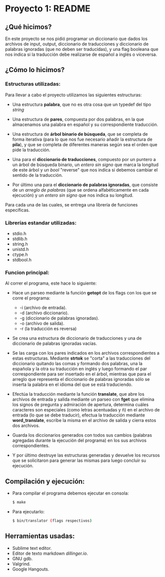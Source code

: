 # Proyecto 1: README
## ¿Qué hicimos?
En este proyecto se nos pidió programar un diccionario que dados los archivos de input, output, diccionario de traducciones y diccionario de palabras ignoradas (que no deben ser traducidas), y una flag booleana que nos indica si la traducción debe realizarse de español a inglés o viceversa.


## ¿Cómo lo hicimos?

### Estructuras utilizadas:
Para llevar a cabo el proyecto utilizamos las siguientes estructuras:

* Una estructura **palabra**, que no es otra cosa que un typedef del tipo *string*

* Una estructura de **pares**, compuesta por dos palabras, en la que almacenamos una palabra en español y su correspondiente traducción.

* Una estructura de **árbol binario de búsqueda**, que se completa de forma iterativa (para lo que nos fue necesario añadir la estructura de **pila**), y que se completa de diferentes maneras según sea el orden que pide la traducción.

* Una para el **diccionario de traducciones**, compuesto por un puntero a un árbol de búsqueda binario, un *entero sin signo* que marca la longitud de este árbol y un *bool* "reverse" que nos indica si debemos cambiar el sentido de la traducción.

* Por último una para el **diccionario de palabras ignoradas**, que consiste de un *arreglo de palabras* (que se ordena alfabéticamente en cada ejecución) y un *entero sin signo* que nos indica su longitud.

Para cada una de las cuales, se entrega una librería de funciones específicas.


### Librerías estandar utilizadas:
* stdio.h
* stdlib.h
* string.h
* unistd.h
* ctype.h
* stdbool.h


### Funcion principal:
Al correr el programa, este hace lo siguiente:
* Hace un parseo mediante la función **getopt** de los flags con los que se corre el programa:
   * -i (archivo de entrada).
    * -d (archivo diccionario).
    * -g (diccionario de palabras ignoradas). 
    * -o (archivo de salida).
    * -r (la traducción es reversa)

* Se crea una estructura de diccionario de traducciones  y una de diccionario de palabras ignoradas vacías.

* Se las carga con los pares indicados en los archivos correspondientes a estas estructuras. Mediante **strtok** se "corta" a las traducciones del diccionario quitando las comas y formando dos palabras, una la española y la otra su traducción en inglés y luego formando el par correspondiente para ser insertado en el árbol, mientras que para el arreglo que representa el diccionario de palabras ignoradas sólo se inserta la palabra en el idioma del que se está traduciendo.

* Efectúa la traducción mediante la función **translate**, que abre los archivos de entrada y salida mediante un parseo con **fget** que elimina los signos de pregunta y admiración de apertura, determina cuáles caracteres son especiales (como letras acentuadas y ñ) en el archivo de entrada (lo que se debe traducir), efectua la traducción mediante **word_translate**, escribe la misma en el archivo de salida y cierra estos dos archivos.

* Guarda los diccionarios generados con todos sus cambios (palabras agregadas durante la ejecución del programa) en los sus archivos correspondientes.

* Y por último destruye las estructuras generadas y devuelve los recursos que se solicitaron para generar las mismas para luego concluir su ejecución.


## Compilación y ejecución:
* Para compilar el programa debemos ejecutar en consola:
    ```sh
    $ make
    ```
* Para ejecutarlo:
    ```sh
    $ bin/translator (flags respectivos)
    ```


## Herramientas usadas:
* Sublime text editor.
* Editor de texto markdown *dillinger.io*.
* GNU gdb.
* Valgrind.
* Google Hangouts.
